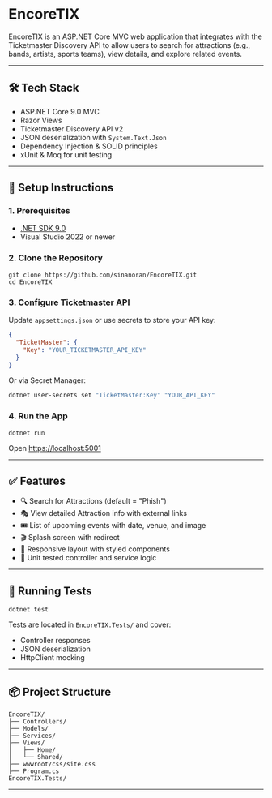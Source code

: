﻿# EncoreTIX

EncoreTIX is an ASP.NET Core MVC web application that integrates with the Ticketmaster Discovery API to allow users to search for attractions (e.g., bands, artists, sports teams), view details, and explore related events.

---

## 🛠 Tech Stack
- ASP.NET Core 9.0 MVC
- Razor Views
- Ticketmaster Discovery API v2
- JSON deserialization with `System.Text.Json`
- Dependency Injection & SOLID principles
- xUnit & Moq for unit testing

---

## 🔧 Setup Instructions

### 1. Prerequisites
- [.NET SDK 9.0](https://dotnet.microsoft.com)
- Visual Studio 2022 or newer

### 2. Clone the Repository
```
git clone https://github.com/sinanoran/EncoreTIX.git
cd EncoreTIX
```

### 3. Configure Ticketmaster API
Update `appsettings.json` or use secrets to store your API key:

```json
{
  "TicketMaster": {
    "Key": "YOUR_TICKETMASTER_API_KEY"
  }
}
```

Or via Secret Manager:

```bash
dotnet user-secrets set "TicketMaster:Key" "YOUR_API_KEY"
```

### 4. Run the App
```
dotnet run
```
Open [https://localhost:5001](https://localhost:5001)

---

## ✅ Features
- 🔍 Search for Attractions (default = "Phish")
- 🎭 View detailed Attraction info with external links
- 🎟 List of upcoming events with date, venue, and image
- 🎬 Splash screen with redirect
- 🔄 Responsive layout with styled components
- 🧪 Unit tested controller and service logic

---

## 🧪 Running Tests
```
dotnet test
```
Tests are located in `EncoreTIX.Tests/` and cover:
- Controller responses
- JSON deserialization
- HttpClient mocking

---

## 📦 Project Structure
```
EncoreTIX/
├── Controllers/
├── Models/
├── Services/
├── Views/
│   ├── Home/
│   └── Shared/
├── wwwroot/css/site.css
├── Program.cs
EncoreTIX.Tests/
```

---
